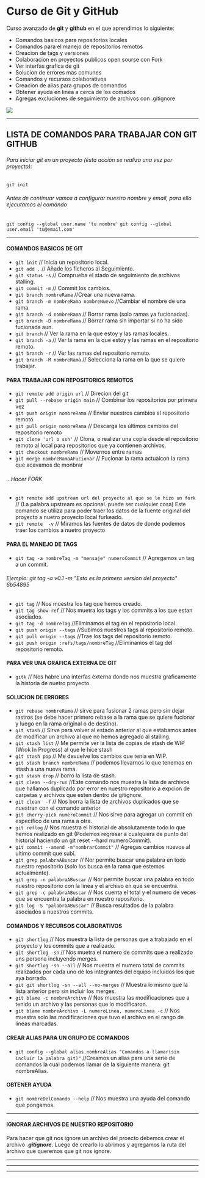 # Curso de Git y GitHub

Curso avanzado de **git** y **github** en el que aprendimos lo siguiente:

- Comandos basicos para repositorios locales
- Comandos para el manejo de repositorios remotos
- Creacion de tags y versiones
- Colaboracion en proyectos publicos open sourse con Fork
- Ver interfas grafica de git
- Solucion de errores mas comunes
- Comandos y recursos colaborativos
- Creacion de alias para grupos de comandos
- Obtener ayuda en linea a cerca de los comados
- Agregas excluciones de seguimiento de archivos con .gitignore

![](https://encrypted-tbn0.gstatic.com/images?q=tbn:ANd9GcSrQc0ANPZWnN4taq9ovVf34p26a23iBIeHNQ&usqp=CAU)

------------

## LISTA DE COMANDOS PARA TRABAJAR CON GIT  GITHUB
###### Para iniciar git en un proyecto (ésta acción se realiza una vez por proyecto):
`git init`

###### Antes de continuar vamos a configurar nuestro nombre y email, para ello ejecutamos el comando
`git config --global user.name 'tu nombre'`
`git config --global user.email 'tu@email.com'`


------------

#### COMANDOS BASICOS DE GIT
- `git init`           // Inicia un repositorio local.
- `git add .`         // Añade los ficheros al Seguimiento.
- `git status -s`    // Comprueba el stado de seguimiento de archivos stalling.
- `git commit -m`    // Commit los cambios.
- `git branch nombreRama` //Crear una nueva rama.
- `git branch -m nombreRama nombreNuevo` //Cambiar el nombre de una rama.
- `git branch -d nombreRama` // Borrar rama (solo ramas ya fucionadas).
- `git branch -D nombreRama` // Borrar rama sin importar si no ha sido fucionada aun.
- `git branch` // Ver la rama en la que estoy y las ramas locales.
- `git branch -a` // Ver la rama en la que estoy y las ramas en el repositorio remoto.
- `git branch -r` // Ver las ramas del repositorio remoto.
- `git branch -M nombreRama` // Selecciona la rama en la que se quiere trabajar.


#### PARA TRABAJAR CON REPOSITORIOS REMOTOS
- `git remote add origin url` // Direcion del git
- `git pull --rebase origin main` // Combinar los repositorios por primera vez
- `git push origin nombreRama` // Enviar nuestros cambios al repositorio remoto
- `git pull origin nombreRama` // Descarga los últimos cambios del repositorio remoto
- `git clone 'url o ssh'` // Clona, o realizar una copia desde el repositorio remoto al local para repositorios que ya contienen archivos.
- `git checkout nombreRama` // Movernos entre ramas
- `git merge nombreRamaAFucionar` // Fucionar la rama actualcon la rama que acavamos de monbrar
###### ...Hacer FORK
- `git remote add upstream url del proyecto al que se le hizo un fork` // (La palabra upstream es opcional. puede ser cualquier cosa) Este comando se utiliza para poder traer los datos de la fuente original del proyecto a nuetro proyecto local furkeado.
- `git remote  -v` // Miramos las fuentes de datos de donde podemos traer los cambios a nuetro proyecto


#### PARA EL MANEJO DE TAGS
- `git tag -a nombreTag -m "mensaje" numeroCommit` // Agregamos un tag a un commit.
###### Ejemplo: git tag -a v0.1 -m "Esta es la primera version del proyecto" 6b54895
- `git tag` // Nos muestra los tag que hemos creado.
- `git tag show-ref` // Nos muetra los tags y los commits a los que estan asociados.
- `git tag -d nombreTag` //Eliminamos el tag en el repositorio local.
- `git push origin --tags` //Subimos nuestros tags al repositorio remoto.
- `git pull origin --tags` //Trae los tags del repositorio remoto.
- `git push origin :refs/tags/nombreTag` //Eliminamos el tag del repositorio remoto.


#### PARA VER UNA GRAFICA EXTERNA DE GIT
- `gitk` // Nos habre una interfas externa donde nos muestra graficamente la historia de nuetro proyecto.


#### SOLUCION DE ERRORES
- `git rebase nombreRama` // sirve para fusionar 2 ramas pero sin dejar rastros (se debe hacer primero rebase a la rama que se quiere fucionar y luego en la rama original o de destino).
- `git stash` // Sirve para volver al estado anterior al que estabamos antes de modificar un archivo al que no hemos agregado al stalling.
- `git stash list` // Me permite ver la lista de copias de stash de WIP (Wrok In Progress) al que le hice stash
- `git stash pop` // Me devuelve los cambios que tenia en WIP.
- `git stash branch nombreRama` // podemos llevarnos lo que tenemos en stash a una nueva rama.
- `git stash drop` // borro la lista de stash.
- `git clean --dry-run` //Este comando nos muestra la lista de archivos que hallamos duplicado por error en nuestro repositorio a expcion de carpetas y archivos que esten dentro de gitignore.
- `git clean  -f` // Nos borra la lista de archivos duplicados que se nuestran con el comando anterior
- `git cherry-pick numeroCommit` // Nos sirve para agregar un commit en especifico de una rama a otra.
- `git reflog` // Nos muestra el historial de absolutamente todo lo que hemos realizado en git (Podemos regresar a cualquiera de punto del historial haciendo un git reset --hard numeroCommit).
- `git commit --amend -m"nombrarCommit"` // Agregas cambios nuevos al ultimo commit que subí.
- `git grep palabraABuscar` // Nor permite buscar una palabra en todo nuestro repositorio (solo los busca en la rama que estemos actualmente).
- `git grep -n palabraABuscar` // Nor permite buscar una palabra en todo nuestro repositorio con la linea y el archivo en que se encuentra.
- `git grep -c palabraABuscar` // Nos cuenta el total y el numero de veces que se encuentra la palabra en nuestro repositorio.
- `git log -S "palabraABuscar"` // Busca resultados de la palabra asociados a nuestros commits.


#### COMANDOS Y RECURSOS COLABORATIVOS
- `git shortlog` // Nos muestra la lista de personas que a trabajado en el proyecto y los commits que a realizado.
- `git shortlog -sn` // Nos muetra el numero de commits que a realizado uns persona incluyendo merges.
- `git shortlog -sn --all` // Nos muestra el numero total de commits realizados por cada uno de los integrantes del equipo incluidos los que aya borrado.
- `git git shortlog -sn --all --no-merges` // Muestra lo mismo que la lista anterior pero sin incluir los merges.
- `git blame -c nombreArchivo` // Nos muestra las modificaciones que a tenido un archivo y las personas que lo modificaron.
- `git blame nombreArchivo -L numeroLinea, numeroLinea -c` // Nos muestra solo las modificaciones que tuvo el archivo en el rango de lineas marcadas.


#### CREAR ALIAS PARA UN GRUPO DE COMANDOS
- `git config --global alias.nombreAlias "Comandos a llamar(sin incluir la palabra git)"` //Creamos un alias para una serie de comandos la cual podemos llamar de la siguiente manera: git nombreAlias.

#### OBTENER AYUDA
- `git nombreDelComando --help` // Nos muestra una ayuda del comando que pongamos.

------------
#### IGNORAR ARCHIVOS DE NUESTRO REPOSITORIO
Para hacer que git nos ignore un archivo del proecto debemos crear el archivo ***.gitignore***. Luego de crearlo lo abrimos y agregamos la ruta del archivo que queremos que git nos ignore.

------------

------------

------------

